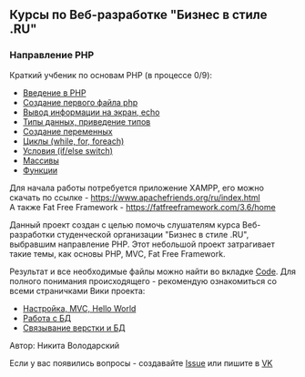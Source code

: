## Курсы по Веб-разработке "Бизнес в стиле .RU"
### Направление PHP

Краткий учбеник по основам PHP (в процессе 0/9):
* [Введение в PHP](https://github.com/NickWatsonMan/phpschool/blob/master/book/1intro.md)
* [Создание первого файла php](https://github.com/NickWatsonMan/phpschool/blob/master/book/2firstPhp.md)
* [Вывод информации на экран, echo](https://github.com/NickWatsonMan/phpschool/blob/master/book/3echo.md)
* [Типы данных, приведение типов](https://github.com/NickWatsonMan/phpschool/blob/master/book/4types.md)
* [Создание переменных](https://github.com/NickWatsonMan/phpschool/blob/master/book/5vars.md)
* [Циклы (while, for, foreach)](https://github.com/NickWatsonMan/phpschool/blob/master/book/6while.md)
* [Условия (if/else switch)](https://github.com/NickWatsonMan/phpschool/blob/master/book/7if.md)
* [Массивы](https://github.com/NickWatsonMan/phpschool/blob/master/book/8massiv.md)
* [Функции](https://github.com/NickWatsonMan/phpschool/blob/master/book/9func.md)

Для начала работы потребуется приложение XAMPP, его можно скачать по ссылке - https://www.apachefriends.org/ru/index.html   
А также Fat Free Framework - https://fatfreeframework.com/3.6/home

Данный проект создан с целью помочь слушателям курса Веб-разработки студенческой организации "Бизнес в стиле .RU", выбравшим направление PHP. Этот небольшой проект затрагивает такие темы, как основы PHP, MVC, Fat Free Framework. 

Результат и все необходимые файлы можно найти во вкладке [Code](https://github.com/NickWatsonMan/phpschool). Для полного понимания происходящего - рекомендую ознакомиться со всеми страничками Вики проекта:

* [Настройка, MVC, Hello World](https://github.com/NickWatsonMan/phpschool/wiki/%D0%9D%D0%B0%D1%81%D1%82%D1%80%D0%BE%D0%B9%D0%BA%D0%B0,-MVC,-Hello-World)
* [Работа с БД](https://github.com/NickWatsonMan/phpschool/wiki/%D0%A0%D0%B0%D0%B1%D0%BE%D1%82%D0%B0-%D1%81-%D0%91%D0%94)  
* [Связывание верстки и БД](https://github.com/NickWatsonMan/phpschool/wiki/%D0%A1%D0%B2%D1%8F%D0%B7%D1%8B%D0%B2%D0%B0%D0%BD%D0%B8%D0%B5-%D0%B2%D0%B5%D1%80%D1%81%D1%82%D0%BA%D0%B8-%D0%B8-%D0%91%D0%94)

Автор: Никита Володарский

Если у вас появились вопросы - создавайте [Issue](https://github.com/NickWatsonMan/phpschool/issues) или пишите в [VK](https://vk.com/watsonback)

